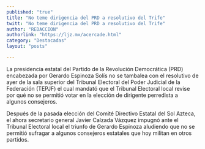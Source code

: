 ```yaml
---
published: "true"
title: "No teme dirigencia del PRD a resolutivo del Trife"
twitt: "No teme dirigencia del PRD a resolutivo del Trife"
author: "REDACCION"
authorlink: "https://ljz.mx/acercade.html"
category: "Destacadas"
layout: "posts"

---
```



  La presidencia estatal del Partido de la Revolución Democrática (PRD) encabezada por Gerardo Espinoza Solís no se tambalea con el resolutivo de ayer de la sala superior del Tribunal Electoral del Poder Judicial de la Federación (TEPJF) el cual mandató que el Tribunal Electoral local revise por qué no se permitió votar en la elección de dirigente perredista a algunos consejeros.



  Después de la pasada elección del Comité Directivo Estatal del Sol Azteca, el ahora secretario general Javier Calzada Vázquez impugnó ante el Tribunal Electoral local el triunfo de Gerardo Espinoza aludiendo que no se permitió sufragar a algunos consejeros estatales que hoy militan en otros partidos.

